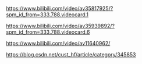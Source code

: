 https://www.bilibili.com/video/av35817925/?spm_id_from=333.788.videocard.1

https://www.bilibili.com/video/av35939892/?spm_id_from=333.788.videocard.6

https://www.bilibili.com/video/av11640962/

https://blog.csdn.net/cust_hf/article/category/345853
